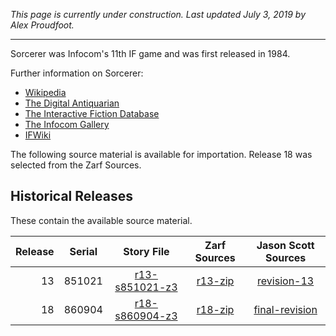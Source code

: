 *This page is currently under construction. Last updated July 3, 2019 by Alex Proudfoot.*

----

Sorcerer was Infocom's 11th IF game and was first released in 1984.

Further information on Sorcerer:

* [Wikipedia](https://en.wikipedia.org/wiki/Sorcerer_(video_game))
* [The Digital Antiquarian](https://www.filfre.net/2013/08/sorcerer/)
* [The Interactive Fiction Database](https://ifdb.tads.org/viewgame?id=lidg5nx9ig0bwk55)
* [The Infocom Gallery](https://gallery.guetech.org/sorcerer/sorcerer.html)
* [IFWiki](http://www.ifwiki.org/index.php/Sorcerer)

The following source material is available for importation. Release 18 was selected from the Zarf Sources.

## Historical Releases

These contain the available source material.

| Release | Serial | Story File       | Zarf Sources | Jason Scott Sources |
| -------:|:------:|:----------------:|:------------:|:-------------------:|
|      13 | 851021 | [r13-s851021-z3] |    [r13-zip] |       [revision-13] |
|      18 | 860904 | [r18-s860904-z3] |    [r18-zip] |    [final-revision] |

[r13-s851021-z3]: https://eblong.com/infocom/gamefiles/sorcerer-r13-s851021.z3
[r13-zip]: https://eblong.com/infocom/sources/sorcerer-r13.zip
[revision-13]: https://github.com/historicalsource/sorcerer/tree/daad2bd710bbb2a5595990b27c0eeeefb1943d9a

[r18-s860904-z3]: https://eblong.com/infocom/gamefiles/sorcerer-r18-s860904.z3
[r18-zip]: https://eblong.com/infocom/sources/sorcerer-r18.zip
[final-revision]: https://github.com/historicalsource/sorcerer/tree/9be53d703b696409ce44f1b7fee27c2061f02e3f
